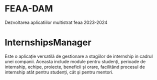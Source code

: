 # FEAA-DAM
Dezvoltarea aplicatiilor multistrat feaa 2023-2024

# InternshipsManager
Este o aplicație versatilă de gestionare a stagiilor de internship in cadrul unei companii. Aceasta include module pentru studenți, perioade de internship, echipe, proiecte, beneficii și orare, facilitând procesul de internship atât pentru studenți, cât și pentru mentori.
